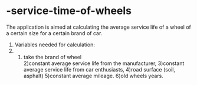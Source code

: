 # -service-time-of-wheels

The application is aimed at calculating the average service life of a wheel of a certain size for a certain brand of car.

<ol>
  <li>Variables needed for calculation:</li>
  <li>
    <ol>
<li>take the brand of wheel</li>
2)constant average service life from the manufacturer, 
3)constant average service life from car enthusiasts, 
4)road surface (soil, asphalt) 
5)constant average mileage.
6)old wheels years.
    </ol>
    </li>
</ol>
